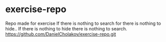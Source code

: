 # exercise-repo
Repo made for exercise
If there is nothing to search for there is nothing to hide..
If there is nothing to hide there is nothing to search.
https://github.com/DanielCholakov/exercise-repo.git